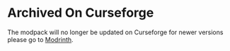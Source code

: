 # Archived On Curseforge
The modpack will no longer be updated on Curseforge for newer versions please go to [Modrinth](https://modrinth.com/minecraft/modpack/reminiscent-create).